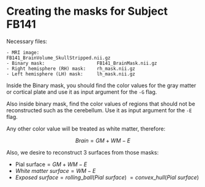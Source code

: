 # Creating the masks for Subject FB141
Necessary files:
```
- MRI image:                     FB141_BrainVolume_SkullStripped.nii.gz
- Binary mask:                   FB141_BrainMask.nii.gz
- Right hemisphere (RH) mask:    rh_mask.nii.gz
- Left hemisphere (LH) mask:     lh_mask.nii.gz
```

Inside the Binary mask, you should find the color values for the gray matter or cortical plate and use it as input argument for the `-G` flag. 

Also inside binary mask, find the color values of regions that should not be reconstructed such as the cerebellum. Use it as input argument for the `-E` flag.

Any other color value will be treated as white matter, therefore:

$$ Brain = GM + WM - E $$

Also, we desire to reconstruct 3 surfaces from those masks:
- $\text{Pial\ surface} = GM + WM - E$
- $White\ matter\ surface = WM - E$
- $Exposed\ surface = rolling\_ball(Pial\ surface) ~= convex\_hull(Pial\ surface)$
